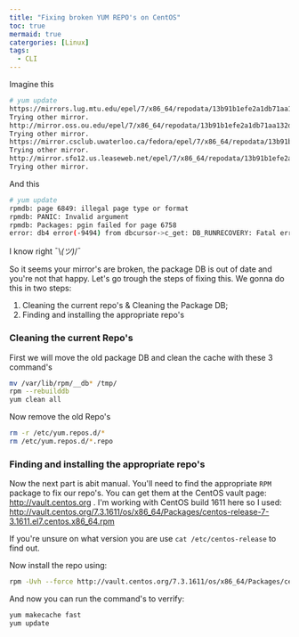 ```yaml
---
title: "Fixing broken YUM REPO's on CentOS"
toc: true
mermaid: true
catergories: [Linux]
tags:
  - CLI
---
```


Imagine this

```bash
# yum update
https://mirrors.lug.mtu.edu/epel/7/x86_64/repodata/13b91b1efe2a1db71aa132d76383fdb5311887958a910548546d58a5856e2c5d-primary.sqlite.xz: [Errno 14] HTTPS Error 404 - Not Found
Trying other mirror.
http://mirror.oss.ou.edu/epel/7/x86_64/repodata/13b91b1efe2a1db71aa132d76383fdb5311887958a910548546d58a5856e2c5d-primary.sqlite.xz: [Errno 14] HTTP Error 404 - Not Found
Trying other mirror.
https://mirror.csclub.uwaterloo.ca/fedora/epel/7/x86_64/repodata/13b91b1efe2a1db71aa132d76383fdb5311887958a910548546d58a5856e2c5d-primary.sqlite.xz: [Errno 14] HTTPS Error 404 - Not Found
Trying other mirror.
http://mirror.sfo12.us.leaseweb.net/epel/7/x86_64/repodata/13b91b1efe2a1db71aa132d76383fdb5311887958a910548546d58a5856e2c5d-primary.sqlite.xz: [Errno 14] HTTP Error 404 - Not Found
Trying other mirror.
```

And this
```bash
# yum update
rpmdb: page 6849: illegal page type or format
rpmdb: PANIC: Invalid argument
rpmdb: Packages: pgin failed for page 6758
error: db4 error(-9494) from dbcursor->c_get: DB_RUNRECOVERY: Fatal error, run database recovery
```

I know right  ¯\\_(ツ)_/¯

So it seems your mirror's are broken, the package DB is out of date and you're not that happy. Let's go trough the steps of fixing this. We gonna do this in two steps:

1. Cleaning the current repo's & Cleaning the Package DB;
2. Finding and installing the appropriate repo's

### Cleaning the current Repo's
First we will move the old package DB and clean the cache with these 3 command's

```bash
mv /var/lib/rpm/__db* /tmp/
rpm --rebuilddb
yum clean all
```

Now remove the old Repo's
```bash
rm -r /etc/yum.repos.d/*
rm /etc/yum.repos.d/*.repo
```

### Finding and installing the appropriate repo's
Now the next part is abit manual. You'll need to find the appropriate `RPM` package to fix our repo's. You can get them at the CentOS vault page: http://vault.centos.org . I'm working with CentOS build 1611 here so I used: http://vault.centos.org/7.3.1611/os/x86_64/Packages/centos-release-7-3.1611.el7.centos.x86_64.rpm

If you're unsure on what version you are use `cat /etc/centos-release` to find out.

Now install the repo using:

```bash
rpm -Uvh --force http://vault.centos.org/7.3.1611/os/x86_64/Packages/centos-release-7-3.1611.el7.centos.x86_64.rpm 
```

And now you can run the command's to verrify:
```bash   
yum makecache fast
yum update
```